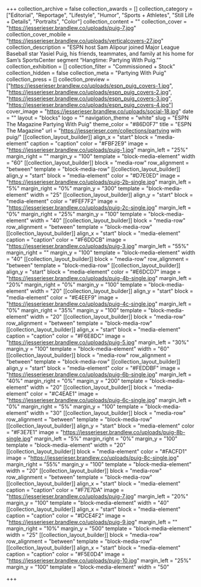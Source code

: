 +++
collection_archive = false
collection_awards = []
collection_category = ["Editorial", "Reportage", "Lifestyle", "Humor", "Sports + Athletes", "Still Life + Details", "Portraits", "Color"]
collection_content = ""
collection_cover = "https://jesserieser.brandlew.co/uploads/puig-7.jpg"
collection_cover_mobile = "https://jesserieser.brandlew.co/uploads/verticalcovers-27.jpg"
collection_description = "ESPN host Sam Alipour joined Major League Baseball star Yasiel Puig, his friends, teammates, and family at his home for Sam’s SportsCenter segment “Hangtime: Partying With Puig.”"
collection_exhibition = []
collection_filter = "Commissioned + Stock"
collection_hidden = false
collection_meta = "Partying With Puig"
collection_press = []
collection_preview = ["https://jesserieser.brandlew.co/uploads/espn_puig_covers-1.jpg", "https://jesserieser.brandlew.co/uploads/espn_puig_covers-2.jpg", "https://jesserieser.brandlew.co/uploads/espn_puig_covers-3.jpg", "https://jesserieser.brandlew.co/uploads/espn_puig_covers-4.jpg"]
cover_image = "https://jesserieser.brandlew.co/uploads/social-18.jpg"
date = ""
layout = "blocks"
logo = ""
navigation_theme = "white"
slug = "ESPN The Magazine Partying With Puig"
theme_color = "#86D0F7"
title = "ESPN The Magazine"
url = "https://jesserieser.com/collections/partying with puig/"
[[collection_layout_builder]]
align_x = "start"
block = "media-element"
caption = "caption"
color = "#FBF2E9"
image = "https://jesserieser.brandlew.co/uploads/puig-1.jpg"
margin_left = "25%"
margin_right = ""
margin_y = "100"
template = "block-media-element"
width = "60"
[[collection_layout_builder]]
block = "media-row"
row_alignment = "between"
template = "block-media-row"
[[collection_layout_builder]]
align_y = "start"
block = "media-element"
color = "#D7E0ED"
image = "https://jesserieser.brandlew.co/uploads/puig-2b-single.jpg"
margin_left = "5%"
margin_right = "0%"
margin_y = "300"
template = "block-media-element"
width = "25"
[[collection_layout_builder]]
align_y = "start"
block = "media-element"
color = "#FEF7F2"
image = "https://jesserieser.brandlew.co/uploads/puig-2c-single.jpg"
margin_left = "0%"
margin_right = "25%"
margin_y = "100"
template = "block-media-element"
width = "40"
[[collection_layout_builder]]
block = "media-row"
row_alignment = "between"
template = "block-media-row"
[[collection_layout_builder]]
align_x = "start"
block = "media-element"
caption = "caption"
color = "#F6DDCB"
image = "https://jesserieser.brandlew.co/uploads/puig-3.jpg"
margin_left = "55%"
margin_right = ""
margin_y = "100"
template = "block-media-element"
width = "40"
[[collection_layout_builder]]
block = "media-row"
row_alignment = "between"
template = "block-media-row"
[[collection_layout_builder]]
align_y = "start"
block = "media-element"
color = "#E6DCD7"
image = "https://jesserieser.brandlew.co/uploads/puig-4b-single.jpg"
margin_left = "20%"
margin_right = "0%"
margin_y = "100"
template = "block-media-element"
width = "20"
[[collection_layout_builder]]
align_y = "start"
block = "media-element"
color = "#E4EEF9"
image = "https://jesserieser.brandlew.co/uploads/puig-4c-single.jpg"
margin_left = "0%"
margin_right = "35%"
margin_y = "100"
template = "block-media-element"
width = "20"
[[collection_layout_builder]]
block = "media-row"
row_alignment = "between"
template = "block-media-row"
[[collection_layout_builder]]
align_x = "start"
block = "media-element"
caption = "caption"
color = "#F6E8DC"
image = "https://jesserieser.brandlew.co/uploads/puig-5.jpg"
margin_left = "30%"
margin_y = "100"
template = "block-media-element"
width = "60"
[[collection_layout_builder]]
block = "media-row"
row_alignment = "between"
template = "block-media-row"
[[collection_layout_builder]]
align_y = "start"
block = "media-element"
color = "#FEDDBF"
image = "https://jesserieser.brandlew.co/uploads/puig-6b-single.jpg"
margin_left = "40%"
margin_right = "0%"
margin_y = "200"
template = "block-media-element"
width = "20"
[[collection_layout_builder]]
block = "media-element"
color = "#C4EAE1"
image = "https://jesserieser.brandlew.co/uploads/puig-6c-single.jpg"
margin_left = "0%"
margin_right = "5%"
margin_y = "100"
template = "block-media-element"
width = "30"
[[collection_layout_builder]]
block = "media-row"
row_alignment = "between"
template = "block-media-row"
[[collection_layout_builder]]
align_y = "start"
block = "media-element"
color = "#F3E7E1"
image = "https://jesserieser.brandlew.co/uploads/puig-8b-single.jpg"
margin_left = "5%"
margin_right = "0%"
margin_y = "100"
template = "block-media-element"
width = "20"
[[collection_layout_builder]]
block = "media-element"
color = "#FACFD1"
image = "https://jesserieser.brandlew.co/uploads/puig-8c-single.jpg"
margin_right = "55%"
margin_y = "100"
template = "block-media-element"
width = "20"
[[collection_layout_builder]]
block = "media-row"
row_alignment = "between"
template = "block-media-row"
[[collection_layout_builder]]
align_x = "start"
block = "media-element"
caption = "caption"
color = "#F7E7DA"
image = "https://jesserieser.brandlew.co/uploads/puig-7.jpg"
margin_left = "20%"
margin_y = "100"
template = "block-media-element"
width = "40"
[[collection_layout_builder]]
align_x = "start"
block = "media-element"
caption = "caption"
color = "#DCE4F2"
image = "https://jesserieser.brandlew.co/uploads/puig-9.jpg"
margin_left = ""
margin_right = "10%"
margin_y = "500"
template = "block-media-element"
width = "25"
[[collection_layout_builder]]
block = "media-row"
row_alignment = "between"
template = "block-media-row"
[[collection_layout_builder]]
align_x = "start"
block = "media-element"
caption = "caption"
color = "#F5E0D4"
image = "https://jesserieser.brandlew.co/uploads/puig-10.jpg"
margin_left = "25%"
margin_y = "100"
template = "block-media-element"
width = "50"

+++
